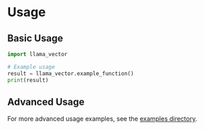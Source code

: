 # Usage

## Basic Usage

```python
import llama_vector

# Example usage
result = llama_vector.example_function()
print(result)
```

## Advanced Usage

For more advanced usage examples, see the [examples directory](../examples/).
